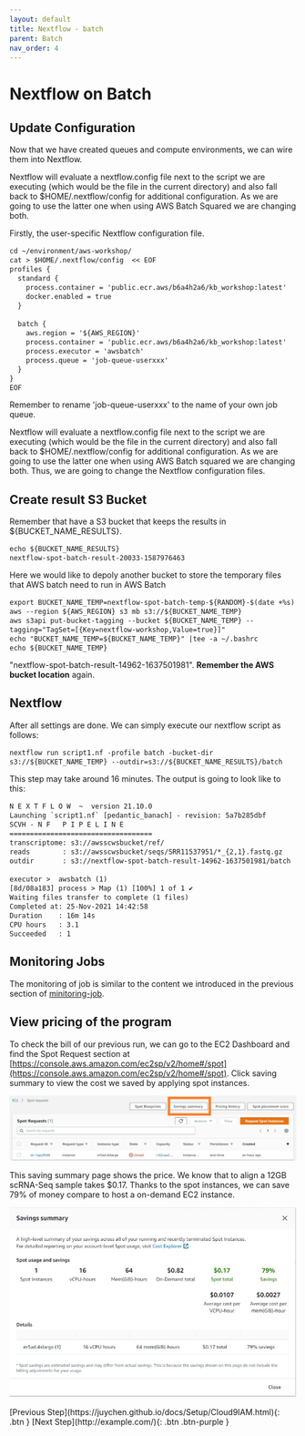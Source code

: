 ```yaml
---
layout: default
title: Nextflow - batch
parent: Batch
nav_order: 4
---
```

# Nextflow on Batch

## Update Configuration 
Now that we have created queues and compute environments, we can wire them into Nextflow.

Nextflow will evaluate a nextflow.config file next to the script we are executing (which would be the file in the current directory) and also fall back to $HOME/.nextflow/config for additional configuration. As we are going to use the latter one when using AWS Batch Squared we are changing both.

Firstly, the user-specific Nextflow configuration file.


```shell
cd ~/environment/aws-workshop/
cat > $HOME/.nextflow/config  << EOF
profiles {
  standard {
    process.container = 'public.ecr.aws/b6a4h2a6/kb_workshop:latest'
    docker.enabled = true
  }

  batch {
    aws.region = '${AWS_REGION}'
    process.container = 'public.ecr.aws/b6a4h2a6/kb_workshop:latest'
    process.executor = 'awsbatch'
    process.queue = 'job-queue-userxxx'
  }
}
EOF
```

Remember to rename 'job-queue-userxxx' to the name of your own job queue.

Nextflow will evaluate a nextflow.config file next to the script we are executing (which would be the file in the current directory) and also fall back to $HOME/.nextflow/config for additional configuration. As we are going to use the latter one when using AWS Batch squared we are changing both. Thus, we are going to change the Nextflow configuration files.

## Create result S3 Bucket

Remember that have a S3 bucket that keeps the results in ${BUCKET_NAME_RESULTS}.

```shell
echo ${BUCKET_NAME_RESULTS}
nextflow-spot-batch-result-20033-1587976463
```

Here we would like to depoly another bucket to store the temporary files that AWS batch need to run in AWS Batch

```shell
export BUCKET_NAME_TEMP=nextflow-spot-batch-temp-${RANDOM}-$(date +%s)
aws --region ${AWS_REGION} s3 mb s3://${BUCKET_NAME_TEMP}
aws s3api put-bucket-tagging --bucket ${BUCKET_NAME_TEMP} --tagging="TagSet=[{Key=nextflow-workshop,Value=true}]"
echo "BUCKET_NAME_TEMP=${BUCKET_NAME_TEMP}" |tee -a ~/.bashrc 
echo ${BUCKET_NAME_TEMP}
```
"nextflow-spot-batch-result-14962-1637501981". **Remember the AWS bucket location** again.


## Nextflow

After all settings are done. We can simply execute our nextflow script as follows:

```shell
nextflow run script1.nf -profile batch -bucket-dir s3://${BUCKET_NAME_TEMP} --outdir=s3://${BUCKET_NAME_RESULTS}/batch
```
This step may take around 16 minutes. The output is going to look like to this:

```shell
N E X T F L O W  ~  version 21.10.0
Launching `script1.nf` [pedantic_banach] - revision: 5a7b285dbf
SCVH - N F   P I P E L I N E
===================================
transcriptome: s3://awsscwsbucket/ref/
reads        : s3://awsscwsbucket/seqs/SRR11537951/*_{2,1}.fastq.gz
outdir       : s3://nextflow-spot-batch-result-14962-1637501981/batch

executor >  awsbatch (1)
[8d/08a183] process > Map (1) [100%] 1 of 1 ✔
Waiting files transfer to complete (1 files)
Completed at: 25-Nov-2021 14:42:58
Duration    : 16m 14s
CPU hours   : 3.1
Succeeded   : 1
```

## Monitoring Jobs

The monitoring of job is similar to the content we introduced in the previous section of [minitoring-job](https://juychen.github.io/docs/4_Batch/BatchJob.html#minitoring-job).

## View pricing of the program

To check the bill of our previous run, we can go to the EC2 Dashboard and find the Spot Request section at [https://console.aws.amazon.com/ec2sp/v2/home#/spot](https://console.aws.amazon.com/ec2sp/v2/home#/spot). Click saving summary to view the cost we saved by applying spot instances.

![Image](../../src/img/Batch/Batch-price1.jpg)

This saving summary page shows the price. We know that to align a 12GB scRNA-Seq sample takes $0.17. Thanks to the spot instances, we can save 79% of money compare to host a on-demand EC2 instance.

![Image](../../src/img/Batch/Batch-price2.jpg)

<div class="code-example" markdown="1">
[Previous Step](https://juychen.github.io/docs/Setup/Cloud9IAM.html){: .btn }
[Next Step](http://example.com/){: .btn .btn-purple }
</div>